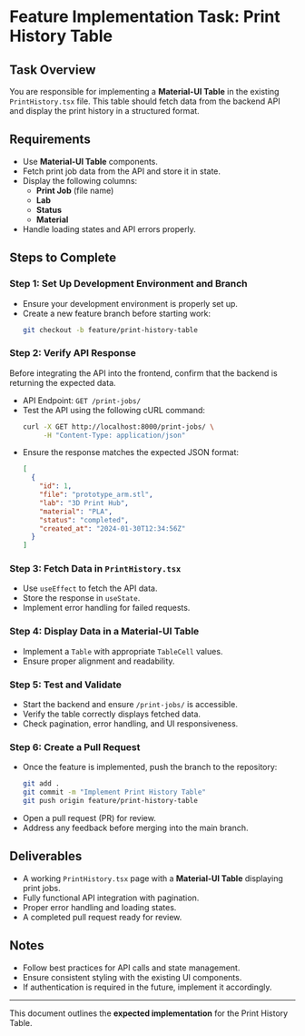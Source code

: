 # Feature Implementation Task: Print History Table

## Task Overview
You are responsible for implementing a **Material-UI Table** in the existing `PrintHistory.tsx` file. This table should fetch data from the backend API and display the print history in a structured format.

## Requirements
- Use **Material-UI Table** components.
- Fetch print job data from the API and store it in state.
- Display the following columns:
  - **Print Job** (file name)
  - **Lab**
  - **Status**
  - **Material**
- Handle loading states and API errors properly.

## Steps to Complete

### Step 1: Set Up Development Environment and Branch
- Ensure your development environment is properly set up.
- Create a new feature branch before starting work:
  ```sh
  git checkout -b feature/print-history-table
  ```

### Step 2: Verify API Response
Before integrating the API into the frontend, confirm that the backend is returning the expected data.

- API Endpoint: `GET /print-jobs/`
- Test the API using the following cURL command:
  ```sh
  curl -X GET http://localhost:8000/print-jobs/ \
       -H "Content-Type: application/json"
  ```
- Ensure the response matches the expected JSON format:
  ```json
  [
    {
      "id": 1,
      "file": "prototype_arm.stl",
      "lab": "3D Print Hub",
      "material": "PLA",
      "status": "completed",
      "created_at": "2024-01-30T12:34:56Z"
    }
  ]
  ```

### Step 3: Fetch Data in `PrintHistory.tsx`
- Use `useEffect` to fetch the API data.
- Store the response in `useState`.
- Implement error handling for failed requests.

### Step 4: Display Data in a Material-UI Table
- Implement a `Table` with appropriate `TableCell` values.
- Ensure proper alignment and readability.

### Step 5: Test and Validate
- Start the backend and ensure `/print-jobs/` is accessible.
- Verify the table correctly displays fetched data.
- Check pagination, error handling, and UI responsiveness.

### Step 6: Create a Pull Request
- Once the feature is implemented, push the branch to the repository:
  ```sh
  git add .
  git commit -m "Implement Print History Table"
  git push origin feature/print-history-table
  ```
- Open a pull request (PR) for review.
- Address any feedback before merging into the main branch.

## Deliverables
- A working `PrintHistory.tsx` page with a **Material-UI Table** displaying print jobs.
- Fully functional API integration with pagination.
- Proper error handling and loading states.
- A completed pull request ready for review.

## Notes
- Follow best practices for API calls and state management.
- Ensure consistent styling with the existing UI components.
- If authentication is required in the future, implement it accordingly.

---
This document outlines the **expected implementation** for the Print History Table.

